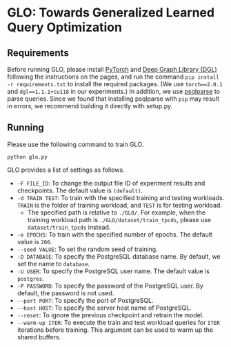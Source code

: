 # GLO: Towards Generalized Learned Query Optimization

## Requirements

Before running GLO, please install [PyTorch](https://pytorch.org/get-started/locally/) and [Deep Graph Library (DGL)](https://www.dgl.ai/pages/start.html) following the instructions on the pages, and run the command `pip install -r requirements.txt` to install the required packages. (We use `torch==2.0.1` and `dgl==1.1.1+cu118` in our experiments.) In addition, we use [psqlparse](https://github.com/alculquicondor/psqlparse) to parse queries. Since we found that installing psqlparse with `pip` may result in errors, we recommend building it directly with setup.py.

## Running

Please use the following command to train GLO.

```shell
python glo.py
```

GLO provides a list of settings as follows.

- `-F FILE_ID`: To change the output file ID of experiment results and checkpoints. The default value is `(default)`.
- `-d TRAIN TEST`: To train with the specified training and testing workloads. `TRAIN` is the folder of training workload, and `TEST` is for testing workload.
  - The specified path is relative to `./GLO/`. For example, when the training workload path is `./GLO/dataset/train_tpcds`, please use `dataset/train_tpcds` instead.
- `-e EPOCHS`: To train with the specified number of epochs. The default value is `200`.
- `--seed VALUE`: To set the random seed of training.
- `-D DATABASE`: To specify the PostgreSQL database name. By default, we set the name to `database`.
- `-U USER`: To specify the PostgreSQL user name. The default value is `postgres`.
- `-P PASSWORD`: To specify the password of the PostgreSQL user. By default, the password is not used.
- `--port PORT`: To specify the port of PostgreSQL.
- `--host HOST`: To specify the server host name of PostgreSQL.
- `--reset`: To ignore the previous checkpoint and retrain the model.
- `--warm-up ITER`: To execute the train and test workload queries for `ITER` iterations before training. This argument can be used to warm up the shared buffers.
